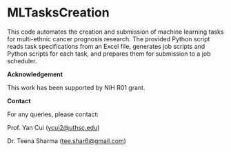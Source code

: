 # MLTasksCreation

This code automates the creation and submission of machine learning tasks for multi-ethnic cancer prognosis research. The provided Python script reads task specifications from an Excel file, generates job scripts and Python scripts for each task, and prepares them for submission to a job scheduler.


**Acknowledgement**

This work has been supported by NIH R01 grant.

**Contact**

For any queries, please contact:

Prof. Yan Cui (ycui2@uthsc.edu)

Dr. Teena Sharma (tee.shar6@gmail.com)





